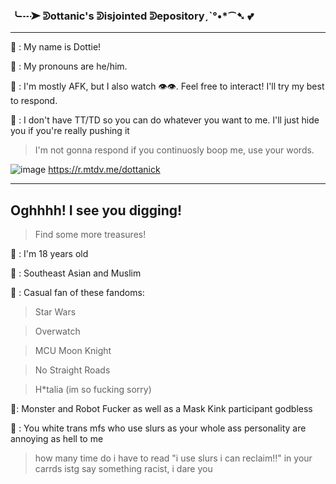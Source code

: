 ### ╰┈➤ ᕲottanic's ᕲisjointed ᕲepositoryˏˋ°•*⁀➷ 💕
-------------------------------------------------------------------------------------------------------------------
🐙 : My name is Dottie!

🥩 : My pronouns are he/him.

🍣 : I'm mostly AFK, but I also watch :eye::eye:. Feel free to interact! I'll try my best to respond.

🦀 : I don't have TT/TD so you can do whatever you want to me. I'll just hide you if you're really pushing it
> I'm not gonna respond if you continuosly boop me, use your words.

![image](https://user-images.githubusercontent.com/102858874/209373591-b53d9174-fee9-4889-937f-273988e5c3b8.png)
https://r.mtdv.me/dottanick

------------------------------------------------------------------------------------------------------------------------
Oghhhh! I see you digging! 
------------------------------------------------------------------------------------------------------------------------
> Find some more treasures!

:squid: : I'm 18 years old

:yarn: : Southeast Asian and Muslim

:love_hotel: : Casual fan of these fandoms:
> Star Wars

> Overwatch

> MCU Moon Knight

> No Straight Roads

> H*talia (im so fucking sorry)

:flamingo:: Monster and Robot Fucker as well as a Mask Kink participant godbless

:soap: : You white trans mfs who use slurs as your whole ass personality are annoying as hell to me
> how many time do i have to read "i use slurs i can reclaim!!" in your carrds istg say something racist, i dare you
